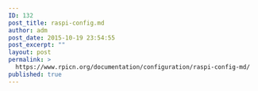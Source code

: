 ```yaml
---
ID: 132
post_title: raspi-config.md
author: adm
post_date: 2015-10-19 23:54:55
post_excerpt: ""
layout: post
permalink: >
  https://www.rpicn.org/documentation/configuration/raspi-config-md/
published: true
---
```

